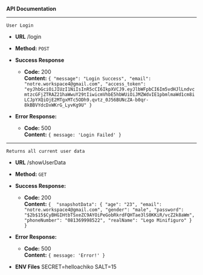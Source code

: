 **API Documentation**

----
    User Login

* **URL**
    /login

* **Method:**
    `POST`

* **Success Response**
    * **Code:** 200 <br />
    **Content:**
    `{
        "message": "Login Success",
        "email": "notre.workspace4@gmail.com",
        "access_token": "eyJhbGciOiJIUzI1NiIsInR5cCI6IkpXVCJ9.eyJlbWFpbCI6Im5vdHJlLndvcmtzcGFjZTRAZ21haWwuY29tIiwicmVhbE5hbWUiOiJMZWdvIE1pbmlmaWd1cm8iLCJpYXQiOjE2MTgxMTc5ODh9.qvtz_0J56BUNcZA-b0qr-8kBBVYdcDxWKrG_LyvKg9U"
    }`

* **Error Response:**
    * **Code:** 500 <br />
    **Content:** `{ message: 'Login Failed' }`

----
    Returns all current user data

* **URL**
    /showUserData

* **Method:**
    `GET`

* **Success Response:**
    * **Code:** 200 <br />
    **Content:** 
    `{ 
        "snapshotData": {
            "age": "23",
            "email": "notre.workspace4@gmail.com",
            "gender": "male",
            "password": "$2b$15$CyBHGIHtbTSxeZC9AYOiPeGobRkrdFQHTae3lS0KKiR/vcZ2k8aWm",
            "phoneNumber": "081369998522",
            "realName": "Lego Minifiguro"
        }
    }`

* **Error Response:**
    * **Code:** 500 <br />
    **Content:** `{ message: 'Error!' }`


* **ENV Files**
    SECRET=helloachiko
    SALT=15